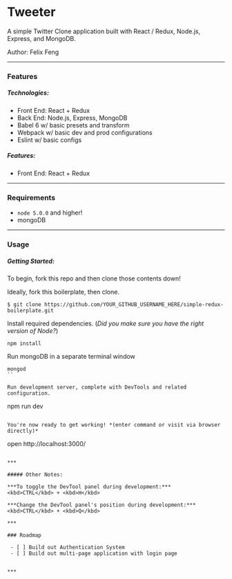 # Tweeter

A simple Twitter Clone application built with React / Redux, Node.js, Express, and MongoDB.

Author: Felix Feng

***

### Features

##### Technologies:
  - Front End: React + Redux
  - Back End: Node.js, Express, MongoDB
  - Babel 6 w/ basic presets and transform
  - Webpack w/ basic dev and prod configurations
  - Eslint w/ basic configs

##### Features:
  - Front End: React + Redux

***

### Requirements
  - `node 5.0.0` and higher!
  - mongoDB


***

### Usage

##### Getting Started:

To begin, fork this repo and then clone those contents down!

Ideally, fork this boilerplate, then clone.
```
$ git clone https://github.com/YOUR_GITHUB_USERNAME_HERE/simple-redux-boilerplate.git
```

Install required dependencies. 
(*Did you make sure you have the right version of Node?*)
```
npm install
```

Run mongoDB in a separate terminal window
```
mongod
``

Run development server, complete with DevTools and related configuration.
```
npm run dev
```

You're now ready to get working! *(enter command or visit via browser directly)*
```
open http://localhost:3000/
```

***

##### Other Notes:

***To toggle the DevTool panel during development:***
<kbd>CTRL</kbd> + <kbd>H</kbd>

***Change the DevTool panel's position during development:***
<kbd>CTRL</kbd> + <kbd>Q</kbd>

***

### Roadmap

 - [ ] Build out Authentication System
 - [ ] Build out multi-page application with login page


***